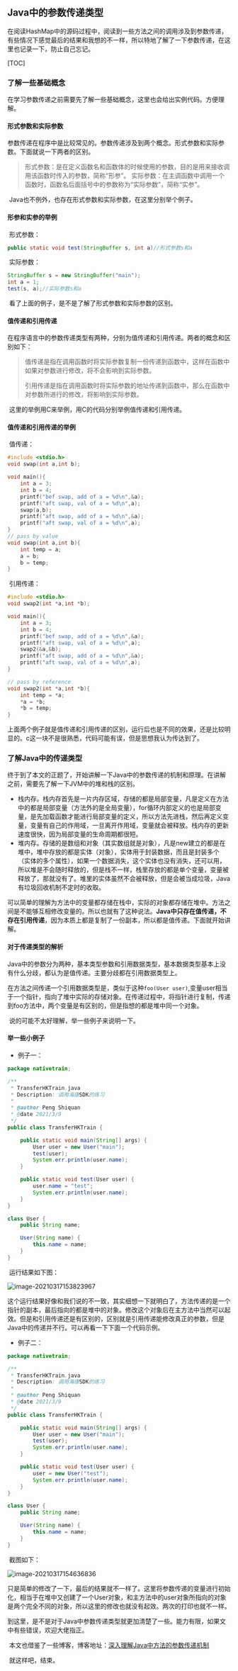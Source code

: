 ## Java中的参数传递类型

​	在阅读HashMap中的源码过程中，阅读到一些方法之间的调用涉及到参数传递，有些情况下感觉最后的结果和我想的不一样，所以特地了解了一下参数传递，在这里也记录一下，防止自己忘记。

[TOC]

### 了解一些基础概念

​	在学习参数传递之前需要先了解一些基础概念，这里也会给出实例代码。方便理解。

#### 形式参数和实际参数

​	参数传递在程序中是比较常见的。参数传递涉及到两个概念。形式参数和实际参数。下面就说一下两者的区别。

> 形式参数：是在定义函数名和函数体的时候使用的参数，目的是用来接收调用该函数时传入的参数，简称“形参”。
> 实际参数：在主调函数中调用一个函数时，函数名后面括号中的参数称为“实际参数”，简称“实参”。

​	Java也不例外，也存在形式参数和实际参数，在这里分别举个例子。

#### 形参和实参的举例

​	形式参数：

```java
public static void test(StringBuffer s, int a)//形式参数s和a
```

​	实际参数：

```java
StringBuffer s = new StringBuffer("main");
int a = 1;
test(s, a);//实际参数s和a
```

​	看了上面的例子，是不是了解了形式参数和实际参数的区别。

#### 值传递和引用传递

​	在程序语言中的参数传递类型有两种，分别为值传递和引用传递。两者的概念和区别如下：

>值传递是指在调用函数时将实际参数复制一份传递到函数中，这样在函数中如果对参数进行修改，将不会影响到实际参数。
>
>引用传递是指在调用函数时将实际参数的地址传递到函数中，那么在函数中对参数所进行的修改，将影响到实际参数。

​	这里的举例用C来举例，用C的代码分别举例值传递和引用传递。

#### 值传递和引用传递的举例

​	值传递：

```c
#include <stdio.h>
void swap(int a,int b);

void main(){
    int a = 3;
    int b = 4;
    printf("bef swap, add of a = %d\n",&a);
    printf("aft swap, val of a = %d\n",a);
    swap(a,b);
    printf("aft swap, add of a = %d\n",&a);
    printf("aft swap, val of a = %d\n",a);
}
// pass by value
void swap(int a,int b){
    int temp = a;
    a = b;
    b = temp;
}
```

​	引用传递：

```c
#include <stdio.h>
void swap2(int *a,int *b);

void main(){
    int a = 3;
    int b = 4;
    printf("bef swap, add of a = %d\n",&a);
    printf("aft swap, val of a = %d\n",a);
    swap2(&a,&b);
    printf("aft swap, add of a = %d\n",&a);
    printf("aft swap, val of a = %d\n",a);
}

// pass by reference
void swap2(int *a,int *b){
    int temp = *a;
    *a = *b;
    *b = temp;
}
```

​	上面两个例子就是值传递和引用传递的区别，运行后也是不同的效果，还是比较明显的。c这一块不是很熟悉，代码可能有误，但是思想我认为传达到了。

### 了解Java中的传递类型

​	终于到了本文的正题了，开始讲解一下Java中的参数传递的机制和原理。在讲解之前，需要先了解一下JVM中的堆和栈的区别。

* 栈内存。栈内存首先是一片内存区域，存储的都是局部变量，凡是定义在方法中的都是局部变量（方法外的是全局变量），for循环内部定义的也是局部变量，是先加载函数才能进行局部变量的定义，所以方法先进栈，然后再定义变量，变量有自己的作用域，一旦离开作用域，变量就会被释放。栈内存的更新速度很快，因为局部变量的生命周期都很短。
* 堆内存。存储的是数组和对象（其实数组就是对象），凡是new建立的都是在堆中，堆中存放的都是实体（对象），实体用于封装数据，而且是封装多个（实体的多个属性），如果一个数据消失，这个实体也没有消失，还可以用，所以堆是不会随时释放的，但是栈不一样，栈里存放的都是单个变量，变量被释放了，那就没有了。堆里的实体虽然不会被释放，但是会被当成垃圾，Java有垃圾回收机制不定时的收取。

​	可以简单的理解为方法中的变量都存储在栈中，实际的对象都存储在堆中。方法之间是不能够互相修改变量的。所以也就有了这种说法。**Java中只存在值传递，不存在引用传递**，因为本质上都是复制了一份副本，所以都是值传递。下面就开始讲解。

#### 对于传递类型的解析

​	Java中的参数分为两种，基本类型参数和引用数据类型，基本数据类型基本上没有什么分歧，都认为是值传递。主要分歧都在引用数据类型上。

​	在方法之间传递一个引用数据类型是，类似于这种`foo(User user)`,变量user相当于一个指针，指向了堆中实际的存储对象。在传递过程中，将指针进行复制，传递到foo方法中，两个变量是有区别的，但是指想的都是堆中同一个对象。

​	说的可能不太好理解，举一些例子来说明一下。

#### 举一些小例子

* 例子一：

```java
package nativetrain;

/**
 * TransferHKTrain.java
 * Description: 调用海康SDK的练习
 *
 * @author Peng Shiquan
 * @date 2021/3/9
 */
public class TransferHKTrain {

    public static void main(String[] args) {
        User user = new User("main");
        test(user);
        System.err.println(user.name);
    }

    public static void test(User user) {
        user.name = "test";
        System.err.println(user.name);
    }
}

class User {
    public String name;

    User(String name) {
        this.name = name;
    }
}

```

​	运行结果如下图：

![image-20210317153823967](https://1162210866.oss-cn-beijing.aliyuncs.com/uPic/image-20210317153823967.png)

​	这个运行结果好像和我们说的不一致，其实细想一下就明白了，方法传递的是一个指针的副本，最后指向的都是堆中的对象。修改这个对象后在主方法中当然可以起效。但是和引用传递还是有区别的，区别就是引用传递能修改真正的参数，但是Java中的传递并不行。可以再看一下下面一个代码示例。

* 例子二：

```java
package nativetrain;

/**
 * TransferHKTrain.java
 * Description: 调用海康SDK的练习
 *
 * @author Peng Shiquan
 * @date 2021/3/9
 */
public class TransferHKTrain {

    public static void main(String[] args) {
        User user = new User("main");
        test(user);
        System.err.println(user.name);
    }

    public static void test(User user) {
        user = new User("test");
        System.err.println(user.name);
    }
}

class User {
    public String name;

    User(String name) {
        this.name = name;
    }
}
```

​	截图如下：

![image-20210317154636836](https://1162210866.oss-cn-beijing.aliyuncs.com/uPic/image-20210317154636836.png)	

​	只是简单的修改了一下，最后的结果就不一样了。这里将参数传递的变量进行初始化，相当于在堆中又创建了一个User对象，和主方法中的user对象所指向的对象是两个完全不同的对象，所以这里的修改也就没有起效。两次的打印也就不一样。

​	到这里，是不是对于Java中参数传递类型就更加清楚了一些。能力有限，如果文中有些错误，欢迎大佬指正。

​	本文也借鉴了一些博客，博客地址：[深入理解Java中方法的参数传递机制](https://www.cnblogs.com/sum-41/p/10799555.html)

​	就这样吧，结束。



​	

